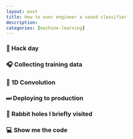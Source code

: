 ```yaml
---
layout: post
title: How to over engineer a sound classifier
description: 
categories: [machine-learning]
---
```


### 🏡 Hack day

### 🎧 Collecting training data

### 🤖 1D Convolution

### ⏭ Deploying to production

### 🐇 Rabbit holes I briefly visited

### 💻 Show me the code

